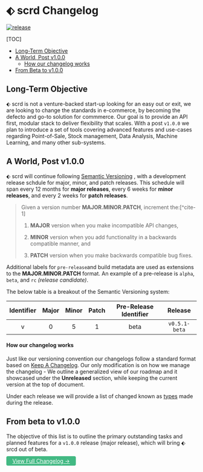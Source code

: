 # ⬖ scrd Changelog 

[![release](https://img.shields.io/github/release/epluno/changelog.svg?style=for-the-badge&logo=github&logoColor=white&colorA=101119&colorB=00b586)](https://github.com/epluno/changelog/releases/latest)

[TOC]


* [Long-Term Objective](#long-term-objective)
* [A World, Post v1.0.0](#a-world-post-v100)
  * [How our changelog works](#how-our-changelog-works)
* [From Beta to v1.0.0](#from-beta-to-v100)

## Long-Term Objective

⬖ scrd is not a venture-backed start-up looking for an easy out or exit, we are looking to change the standards in e-commerce, by becoming the defecto and go-to solution for commmerce. Our goal is to provide an API first, modular stack to deliver flexibility that scales. With a post `v1.0.0` we plan to introduce a set of tools covering advanced features and use-cases regarding Point-of-Sale, Stock management, Data Analysis, Machine Learning, and many other sub-systems. 

##  A World, Post v1.0.0

 ⬖ scrd will continue following [Semantic Versioning](https://semver.org/) , with a development release schdule for major, minor, and patch releases. This schedule will span every 12 months for **major releases**, every 6 weeks for **minor releases**, and every 2 weeks for **patch releases**. 

>Given a version number **MAJOR.MINOR.PATCH**, increment the:[^cite-1]
>
>1. **MAJOR** version when you make incompatible API changes,
>
>2. **MINOR** version when you add functionality in a backwards compatible manner, and
>
>3. **PATCH** version when you make backwards compatible bug fixes.

Additional labels for `pre-release`and build metadata are used as extensions to the **MAJOR.MINOR.PATCH** format. An example of a pre-release is `alpha`, `beta`, and `rc` *(release candidate)*.

The below table is a breakout of the Semantic Versioning system:

| Identifier | Major | Minor | Patch | Pre-Release Identifier |    Release    |
| :--------: | :---: | :---: | :---: | :--------------------: | :-----------: |
|     v      |   0   |   5   |   1   |          beta          | `v0.5.1-beta` |



#### How our changelog works

Just like our versioning convention our changelogs follow a standard format based on [Keep A Changelog](https://keepachangelog.com/en/1.0.0/). Our only modification is on how we manage the changelog - We outline a generalized view of our roadmap and it showcased under the **Unreleased** section, while keeping the current version at the top of document. 

Under each release we will provide a list of changed known as [types](https://keepachangelog.com/en/1.0.0/#types) made during the release. 

## From beta to v1.0.0

The objective of this list is to outline the primary outstanding tasks and planned features for a `v1.0.0` release (major release), which will bring ⬖ srcd out of beta. 



<a style="color: white; background: #42b983; padding: .25rem 1rem; border-radius: 4px;" href="https://github.com/epluno/changelog/blob/master/CHANGELOG.md">View Full Changelog →</a>

